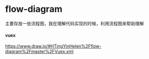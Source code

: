# flow-diagram
主要存放一些流程图，我在理解代码实现的时候，利用流程图来帮助理解

#### vuex
https://www.draw.io/#HTingYinHelen%2Fflow-diagram%2Fmaster%2FVuex.xml
